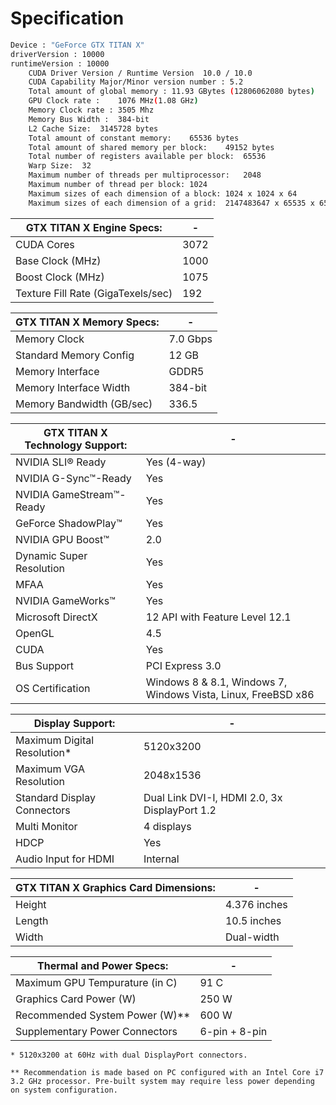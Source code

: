 # Specification
```sh
Device : "GeForce GTX TITAN X"
driverVersion : 10000
runtimeVersion : 10000
	CUDA Driver Version / Runtime Version  10.0 / 10.0
	CUDA Capability Major/Minor version number : 5.2
	Total amount of global memory : 11.93 GBytes (12806062080 bytes)
	GPU Clock rate :	1076 MHz(1.08 GHz)
	Memory Clock rate :	3505 Mhz
	Memory Bus Width :	384-bit
	L2 Cache Size:	3145728 bytes
	Total amount of constant memory:	65536 bytes
	Total amount of shared memory per block:	49152 bytes
	Total number of registers available per block:	65536
	Warp Size:	32
	Maximum number of threads per multiprocessor:	2048
	Maximum number of thread per block:	1024
	Maximum sizes of each dimension of a block:	1024 x 1024 x 64
	Maximum sizes of each dimension of a grid:	2147483647 x 65535 x 65535
```

GTX TITAN X Engine Specs: | -
---|---
CUDA Cores | 3072
Base Clock (MHz) | 1000
Boost Clock (MHz) | 1075
Texture Fill Rate (GigaTexels/sec) | 192

GTX TITAN X Memory Specs: | -
---|---
Memory Clock | 7.0 Gbps
Standard Memory Config | 12 GB
Memory Interface | GDDR5
Memory Interface Width | 384-bit
Memory Bandwidth (GB/sec) | 336.5

GTX TITAN X Technology Support: | -
---|---
NVIDIA SLI® Ready | Yes (4-way)
NVIDIA G-Sync™-Ready | Yes
NVIDIA GameStream™-Ready | Yes
GeForce ShadowPlay™ | Yes
NVIDIA GPU Boost™ | 2.0
Dynamic Super Resolution | Yes
MFAA | Yes
NVIDIA GameWorks™ | Yes
Microsoft DirectX | 12 API with Feature Level 12.1
OpenGL | 4.5
CUDA | Yes
Bus Support | PCI Express 3.0 
OS Certification | Windows 8 & 8.1, Windows 7, Windows Vista, Linux, FreeBSD x86

Display Support: | -
---|---
Maximum Digital Resolution* | 5120x3200
Maximum VGA Resolution | 2048x1536
Standard Display Connectors | Dual Link DVI-I, HDMI 2.0, 3x DisplayPort 1.2 
Multi Monitor | 4 displays
HDCP | Yes
Audio Input for HDMI | Internal

GTX TITAN X Graphics Card Dimensions: | -
---|---
Height | 4.376 inches
Length | 10.5 inches
Width | Dual-width

Thermal and Power Specs: | -
---|---
Maximum GPU Tempurature (in C) | 91 C
Graphics Card Power (W) | 250 W
Recommended System Power (W)** |600 W
Supplementary Power Connectors | 6-pin + 8-pin

`* 5120x3200 at 60Hz with dual DisplayPort connectors.`

`** Recommendation is made based on PC configured with an Intel Core i7 3.2 GHz processor. Pre-built system may require less power depending on system configuration.`
